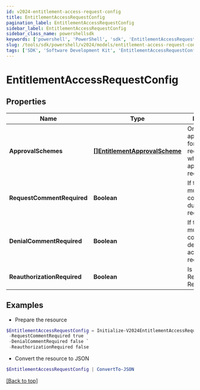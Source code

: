 ```yaml
---
id: v2024-entitlement-access-request-config
title: EntitlementAccessRequestConfig
pagination_label: EntitlementAccessRequestConfig
sidebar_label: EntitlementAccessRequestConfig
sidebar_class_name: powershellsdk
keywords: ['powershell', 'PowerShell', 'sdk', 'EntitlementAccessRequestConfig', 'V2024EntitlementAccessRequestConfig'] 
slug: /tools/sdk/powershell/v2024/models/entitlement-access-request-config
tags: ['SDK', 'Software Development Kit', 'EntitlementAccessRequestConfig', 'V2024EntitlementAccessRequestConfig']
---
```



# EntitlementAccessRequestConfig

## Properties

Name | Type | Description | Notes
------------ | ------------- | ------------- | -------------
**ApprovalSchemes** | [**[]EntitlementApprovalScheme**](entitlement-approval-scheme) | Ordered list of approval steps for the access request. Empty when no approval is required. | [optional] 
**RequestCommentRequired** | **Boolean** | If the requester must provide a comment during access request. | [optional] [default to $false]
**DenialCommentRequired** | **Boolean** | If the reviewer must provide a comment when denying the access request. | [optional] [default to $false]
**ReauthorizationRequired** | **Boolean** | Is Reauthorization Required | [optional] [default to $false]

## Examples

- Prepare the resource
```powershell
$EntitlementAccessRequestConfig = Initialize-V2024EntitlementAccessRequestConfig  -ApprovalSchemes null `
 -RequestCommentRequired true `
 -DenialCommentRequired false `
 -ReauthorizationRequired false
```

- Convert the resource to JSON
```powershell
$EntitlementAccessRequestConfig | ConvertTo-JSON
```


[[Back to top]](#) 

